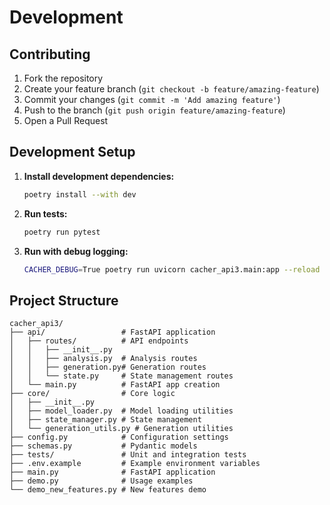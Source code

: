 # Development

## Contributing

1. Fork the repository
2. Create your feature branch (`git checkout -b feature/amazing-feature`)
3. Commit your changes (`git commit -m 'Add amazing feature'`)
4. Push to the branch (`git push origin feature/amazing-feature`)
5. Open a Pull Request

## Development Setup

1. **Install development dependencies:**

   ```bash
   poetry install --with dev
   ```

2. **Run tests:**

   ```bash
   poetry run pytest
   ```

3. **Run with debug logging:**

   ```bash
   CACHER_DEBUG=True poetry run uvicorn cacher_api3.main:app --reload
   ```

## Project Structure

```
cacher_api3/
├── api/                 # FastAPI application
│   ├── routes/          # API endpoints
│   │   ├── __init__.py
│   │   ├── analysis.py  # Analysis routes
│   │   ├── generation.py# Generation routes
│   │   └── state.py     # State management routes
│   └── main.py          # FastAPI app creation
├── core/                # Core logic
│   ├── __init__.py
│   ├── model_loader.py  # Model loading utilities
│   ├── state_manager.py # State management
│   └── generation_utils.py # Generation utilities
├── config.py            # Configuration settings
├── schemas.py           # Pydantic models
├── tests/               # Unit and integration tests
├── .env.example         # Example environment variables
├── main.py              # FastAPI application
├── demo.py              # Usage examples
└── demo_new_features.py # New features demo
```
